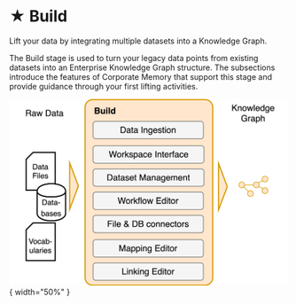 # ★ Build

Lift your data by integrating multiple datasets into a Knowledge Graph.

The Build stage is used to turn your legacy data points from existing datasets into an Enterprise Knowledge Graph structure. The subsections introduce the features of Corporate Memory that support this stage and provide guidance through your first lifting activities.

![](build.png){ width="50%" }

